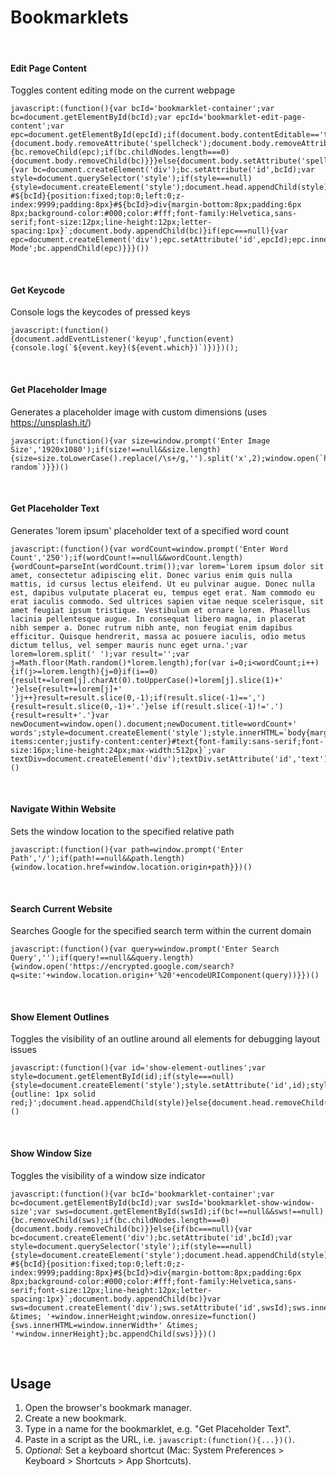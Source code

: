 # Bookmarklets

&nbsp;

#### Edit Page Content

Toggles content editing mode on the current webpage

```
javascript:(function(){var bcId='bookmarklet-container';var bc=document.getElementById(bcId);var epcId='bookmarklet-edit-page-content';var epc=document.getElementById(epcId);if(document.body.contentEditable=='true'||document.designMode=='on'){document.body.removeAttribute('spellcheck');document.body.removeAttribute('contentEditable');document.designMode='off';if(bc!==null&&epc!==null){bc.removeChild(epc);if(bc.childNodes.length===0){document.body.removeChild(bc)}}}else{document.body.setAttribute('spellcheck','false');document.body.contentEditable='true';document.designMode='on';if(bc===null){var bc=document.createElement('div');bc.setAttribute('id',bcId);var style=document.querySelector('style');if(style===null){style=document.createElement('style');document.head.appendChild(style)}style.innerHTML=style.innerHTML+` #${bcId}{position:fixed;top:0;left:0;z-index:9999;padding:8px}#${bcId}>div{margin-bottom:8px;padding:6px 8px;background-color:#000;color:#fff;font-family:Helvetica,sans-serif;font-size:12px;line-height:12px;letter-spacing:1px}`;document.body.appendChild(bc)}if(epc===null){var epc=document.createElement('div');epc.setAttribute('id',epcId);epc.innerHTML='Edit Mode';bc.appendChild(epc)}}}())
```

&nbsp;

#### Get Keycode

Console logs the keycodes of pressed keys

```
javascript:(function(){document.addEventListener('keyup',function(event){console.log(`${event.key}(${event.which})`)})})();
```

&nbsp;

#### Get Placeholder Image

Generates a placeholder image with custom dimensions (uses https://unsplash.it/)

```
javascript:(function(){var size=window.prompt('Enter Image Size','1920x1080');if(size!==null&&size.length){size=size.toLowerCase().replace(/\s+/g,'').split('x',2);window.open(`https://unsplash.it/${size[0]}/${size[1]}/?random`)}})()
```

&nbsp;

#### Get Placeholder Text

Generates 'lorem ipsum' placeholder text of a specified word count

```
javascript:(function(){var wordCount=window.prompt('Enter Word Count','250');if(wordCount!==null&&wordCount.length){wordCount=parseInt(wordCount.trim());var lorem='Lorem ipsum dolor sit amet, consectetur adipiscing elit. Donec varius enim quis nulla mattis, id cursus lectus eleifend. Ut eu pulvinar augue. Donec nulla est, dapibus vulputate placerat eu, tempus eget erat. Nam commodo eu erat iaculis commodo. Sed ultrices sapien vitae neque scelerisque, sit amet feugiat ipsum tristique. Vestibulum et ornare lorem. Phasellus lacinia pellentesque augue. In consequat libero magna, in placerat nibh semper a. Donec rutrum nibh ante, non feugiat enim dapibus efficitur. Quisque hendrerit, massa ac posuere iaculis, odio metus dictum tellus, vel semper mauris nunc eget urna.';var lorem=lorem.split(' ');var result='';var j=Math.floor(Math.random()*lorem.length);for(var i=0;i<wordCount;i++){if(j>=lorem.length){j=0}if(i==0){result+=lorem[j].charAt(0).toUpperCase()+lorem[j].slice(1)+' '}else{result+=lorem[j]+' '}j++}result=result.slice(0,-1);if(result.slice(-1)==','){result=result.slice(0,-1)+'.'}else if(result.slice(-1)!='.'){result=result+'.'}var newDocument=window.open().document;newDocument.title=wordCount+' words';style=document.createElement('style');style.innerHTML=`body{margin:0;padding:32px;display:flex;align-items:center;justify-content:center}#text{font-family:sans-serif;font-size:16px;line-height:24px;max-width:512px}`;var textDiv=document.createElement('div');textDiv.setAttribute('id','text');textDiv.innerHTML=result;newDocument.head.appendChild(style);newDocument.body.appendChild(textDiv)}})()
```

&nbsp;

#### Navigate Within Website

Sets the window location to the specified relative path

```
javascript:(function(){var path=window.prompt('Enter Path','/');if(path!==null&&path.length){window.location.href=window.location.origin+path}})()
```

&nbsp;

#### Search Current Website

Searches Google for the specified search term within the current domain

```
javascript:(function(){var query=window.prompt('Enter Search Query','');if(query!==null&&query.length){window.open('https://encrypted.google.com/search?q=site:'+window.location.origin+'%20'+encodeURIComponent(query))}})()
```

&nbsp;

#### Show Element Outlines

Toggles the visibility of an outline around all elements for debugging layout issues

```
javascript:(function(){var id='show-element-outlines';var style=document.getElementById(id);if(style===null){style=document.createElement('style');style.setAttribute('id',id);style.innerHTML='* {outline: 1px solid red;}';document.head.appendChild(style)}else{document.head.removeChild(style)}})()
```

&nbsp;

#### Show Window Size
Toggles the visibility of a window size indicator

```
javascript:(function(){var bcId='bookmarklet-container';var bc=document.getElementById(bcId);var swsId='bookmarklet-show-window-size';var sws=document.getElementById(swsId);if(bc!==null&&sws!==null){bc.removeChild(sws);if(bc.childNodes.length===0){document.body.removeChild(bc)}}else{if(bc===null){var bc=document.createElement('div');bc.setAttribute('id',bcId);var style=document.querySelector('style');if(style===null){style=document.createElement('style');document.head.appendChild(style)}style.innerHTML=style.innerHTML+` #${bcId}{position:fixed;top:0;left:0;z-index:9999;padding:8px}#${bcId}>div{margin-bottom:8px;padding:6px 8px;background-color:#000;color:#fff;font-family:Helvetica,sans-serif;font-size:12px;line-height:12px;letter-spacing:1px}`;document.body.appendChild(bc)}var sws=document.createElement('div');sws.setAttribute('id',swsId);sws.innerHTML=window.innerWidth+' &times; '+window.innerHeight;window.onresize=function(){sws.innerHTML=window.innerWidth+' &times; '+window.innerHeight};bc.appendChild(sws)}})()
```

&nbsp;

## Usage

1. Open the browser's bookmark manager.
2. Create a new bookmark.
3. Type in a name for the bookmarklet, e.g. "Get Placeholder Text".
4. Paste in a script as the URL, i.e. `javascript:(function(){...})()`.
5. _Optional:_ Set a keyboard shortcut (Mac: System Preferences > Keyboard > Shortcuts > App Shortcuts).
